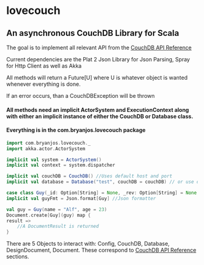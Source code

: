 # lovecouch

## An asynchronous CouchDB Library for Scala


The goal is to implement all relevant API from the [CouchDB API Reference]

Current dependencies are the Plat 2 Json Library for Json Parsing, Spray for Http Client as well as Akka

All methods will return a Future[U] where U is whatever object is wanted whenever everything is done.

If an error occurs, than a CouchDBException will be thrown


#### All methods need an implicit ActorSystem and ExecutionContext along with either an implicit instance of either the CouchDB or Database class.

#### Everything is in the com.bryanjos.lovecouch package
```scala
import com.bryanjos.lovecouch._
import akka.actor.ActorSystem

implicit val system = ActorSystem()
implicit val context = system.dispatcher

implicit val couchDB = CouchDB() //Uses default host and port
implicit val database = Database("test", couchDB = couchDB) // or use default CouchDB instance:  Database("test")

case class Guy(_id: Option[String] = None, _rev: Option[String] = None, name: String, age: Long) //Make sure _id and _rev are defined
implicit val guyFmt = Json.format[Guy] //Json formatter

val guy = Guy(name = "Alf", age = 23)
Document.create[Guy](guy) map {
result =>
    //A DocumentResult is returned
}

```


There are 5 Objects to interact with: Config, CouchDB, Database, DesignDocument, Document. These correspond to [CouchDB API Reference] sections.



[CouchDB API Reference]: http://docs.couchdb.org/en/latest/api/reference.html

